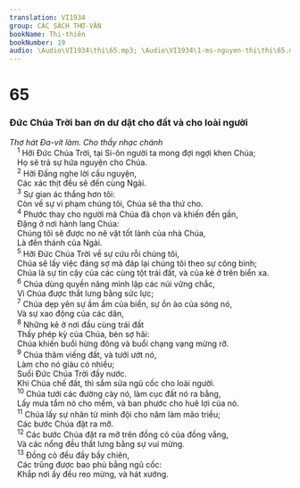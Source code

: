 ```yaml
---
translation: VI1934
group: CÁC SÁCH THƠ-VĂN
bookName: Thi-thiên 
bookNumber: 19
audio: \Audio\VI1934\thi\65.mp3; \Audio\VI1934\1-ms-nguyen-thi\thi\65.mp3
---
```


<div class="title"><h1>65</h1><h3>Đức Chúa Trời ban ơn dư dật cho đất và cho loài người</h3><i>Thơ hát Đa-vít làm. Cho thầy nhạc chánh</i></div>
<span class="verse thi_65_1"> <sup>1</sup> Hỡi Đức Chúa Trời, tại Si-ôn người ta mong đợi ngợi khen Chúa; <br/> Họ sẽ trả sự hứa nguyện cho Chúa. <br/></span>
<span class="verse thi_65_2"> <sup>2</sup> Hỡi Đấng nghe lời cầu nguyện, <br/> Các xác thịt đều sẽ đến cùng Ngài. <br/></span>
<span class="verse thi_65_3"> <sup>3</sup> Sự gian ác thắng hơn tôi: <br/> Còn về sự vi phạm chúng tôi, Chúa sẽ tha thứ cho. <br/></span>
<span class="verse thi_65_4"> <sup>4</sup> Phước thay cho người mà Chúa đã chọn và khiến đến gần, <br/> Đặng ở nơi hành lang Chúa: <br/> Chúng tôi sẽ được no nê vật tốt lành của nhà Chúa, <br/> Là đền thánh của Ngài. <br/></span>
<span class="verse thi_65_5"> <sup>5</sup> Hỡi Đức Chúa Trời về sự cứu rỗi chúng tôi, <br/> Chúa sẽ lấy việc đáng sợ mà đáp lại chúng tôi theo sự công bình; <br/> Chúa là sự tin cậy của các cùng tột trái đất, và của kẻ ở trên biển xa. <br/></span>
<span class="verse thi_65_6"> <sup>6</sup> Chúa dùng quyền năng mình lập các núi vững chắc, <br/> Vì Chúa được thắt lưng bằng sức lực; <br/></span>
<span class="verse thi_65_7"> <sup>7</sup> Chúa dẹp yên sự ầm ầm của biển, sự ồn ào của sóng nó, <br/> Và sự xao động của các dân, <br/></span>
<span class="verse thi_65_8"> <sup>8</sup> Những kẻ ở nơi đầu cùng trái đất <br/> Thấy phép kỳ của Chúa, bèn sợ hãi: <br/> Chúa khiến buổi hừng đông và buổi chạng vạng mừng rỡ. <br/></span>
<span class="verse thi_65_9"> <sup>9</sup> Chúa thăm viếng đất, và tưới ướt nó, <br/> Làm cho nó giàu có nhiều; <br/> Suối Đức Chúa Trời đầy nước. <br/> Khi Chúa chế đất, thì sắm sửa ngũ cốc cho loài người. <br/></span>
<span class="verse thi_65_10"> <sup>10</sup> Chúa tưới các đường cày nó, làm cục đất nó ra bằng, <br/> Lấy mưa tẩm nó cho mềm, và ban phước cho huê lợi của nó. <br/></span>
<span class="verse thi_65_11"> <sup>11</sup> Chúa lấy sự nhân từ mình đội cho năm làm mão triều; <br/> Các bước Chúa đặt ra mỡ. <br/></span>
<span class="verse thi_65_12"> <sup>12</sup> Các bước Chúa đặt ra mỡ trên đồng cỏ của đồng vắng, <br/> Và các nổng đều thắt lưng bằng sự vui mừng. <br/></span>
<span class="verse thi_65_13"> <sup>13</sup> Đồng cỏ đều đầy bầy chiên, <br/> Các trũng được bao phủ bằng ngũ cốc: <br/> Khắp nơi ấy đều reo mừng, và hát xướng. <br/></span>
